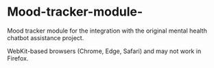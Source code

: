 # Mood-tracker-module-
Mood tracker module for the integration with the original mental health chatbot assistance project.

WebKit-based browsers (Chrome, Edge, Safari) and may not work in Firefox.
